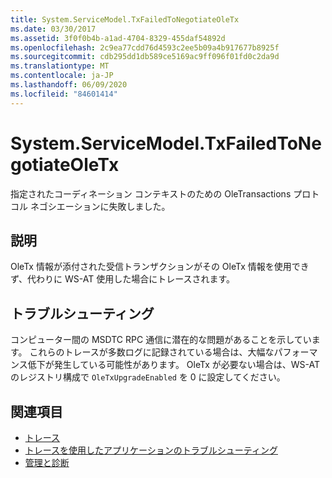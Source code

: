 ```yaml
---
title: System.ServiceModel.TxFailedToNegotiateOleTx
ms.date: 03/30/2017
ms.assetid: 3f0f0b4b-a1ad-4704-8329-455daf54892d
ms.openlocfilehash: 2c9ea77cdd76d4593c2ee5b09a4b917677b8925f
ms.sourcegitcommit: cdb295dd1db589ce5169ac9ff096f01fd0c2da9d
ms.translationtype: MT
ms.contentlocale: ja-JP
ms.lasthandoff: 06/09/2020
ms.locfileid: "84601414"
---
```

# <a name="systemservicemodeltxfailedtonegotiateoletx"></a>System.ServiceModel.TxFailedToNegotiateOleTx
指定されたコーディネーション コンテキストのための OleTransactions プロトコル ネゴシエーションに失敗しました。  
  
## <a name="description"></a>説明  
 OleTx 情報が添付された受信トランザクションがその OleTx 情報を使用できず、代わりに WS-AT 使用した場合にトレースされます。  
  
## <a name="troubleshooting"></a>トラブルシューティング  
 コンピューター間の MSDTC RPC 通信に潜在的な問題があることを示しています。 これらのトレースが多数ログに記録されている場合は、大幅なパフォーマンス低下が発生している可能性があります。  OleTx が必要ない場合は、WS-AT のレジストリ構成で `OleTxUpgradeEnabled` を 0 に設定してください。  
  
## <a name="see-also"></a>関連項目

- [トレース](index.md)
- [トレースを使用したアプリケーションのトラブルシューティング](using-tracing-to-troubleshoot-your-application.md)
- [管理と診断](../index.md)
